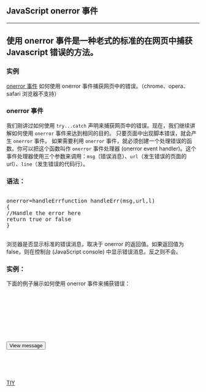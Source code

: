 ## JavaScript onerror 事件

--------------------------
使用 onerror 事件是一种老式的标准的在网页中捕获 Javascript 错误的方法。
--------------------------

### 实例
[onerror 事件](http://www.w3school.com.cn/tiy/t.asp?f=jseg_onerror)
  如何使用 onerror 事件捕获网页中的错误。（chrome、opera、safari 浏览器不支持）

### onerror 事件

我们刚讲过如何使用 `try...catch` 声明来捕获网页中的错误。现在，我们继续讲解如何使用 `onerror` 事件来达到相同的目的。
只要页面中出现脚本错误，就会产生 `onerror` 事件。
如果需要利用 `onerror` 事件，就必须创建一个处理错误的函数。你可以把这个函数叫作 `onerror` 事件处理器 (onerror event handler)。这个事件处理器使用三个参数来调用：`msg`（错误消息）、`url`（发生错误的页面的 url）、`line`（发生错误的代码行）。

### 语法：

<pre>
<javascript>
onerror=handleErrfunction handleErr(msg,url,l)
{
//Handle the error here
return true or false
}
</javascript>
</pre>

浏览器是否显示标准的错误消息，取决于 onerror 的返回值。如果返回值为 false，则在控制台 (JavaScript console) 中显示错误消息。反之则不会。

### 实例：

下面的例子展示如何使用 onerror 事件来捕获错误：

<pre>
<html>
<html>
<head>
<script type="text/javascript">
onerror=handleErr
var txt=""

function handleErr(msg,url,l)
{
txt="There was an error on this page.\n\n"
txt+="Error: " + msg + "\n"
txt+="URL: " + url + "\n"
txt+="Line: " + l + "\n\n"
txt+="Click OK to continue.\n\n"
alert(txt)
return true
}

function message()
{
adddlert("Welcome guest!")
}
</script>
</head>

<body>
<input type="button" value="View message" onclick="message()" />
</body>

</html>
</html>
</pre>

[TIY](http://www.w3school.com.cn/tiy/t.asp?f=jseg_onerror)
